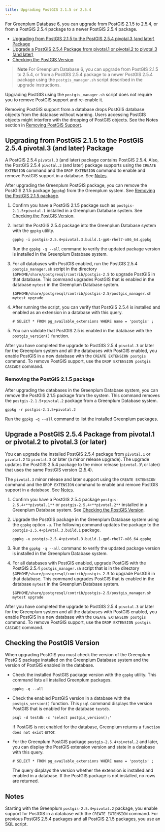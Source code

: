 ```yaml
---
title: Upgrading PostGIS 2.1.5 or 2.5.4 
---
```


For Greenplum Database 6, you can upgrade from PostGIS 2.1.5 to 2.5.4, or from a PostGIS 2.5.4 package to a newer PostGIS 2.5.4 package.

-   [Upgrading from PostGIS 2.1.5 to the PostGIS 2.5.4 pivotal.3 (and later) Package](#topic_zgw_v5x_3mb)
-   [Upgrade a PostGIS 2.5.4 Package from pivotal.1 or pivotal.2 to pivotal.3 (and later)](#topic_k4x_dp3_kmb)
-   [Checking the PostGIS Version](#topic_yzz_l3h_kmb)

> **Note** For Greenplum Database 6, you can upgrade from PostGIS 2.1.5 to 2.5.4, or from a PostGIS 2.5.4 package to a newer PostGIS 2.5.4 package using the `postgis_manager.sh` script described in the upgrade instructions.

Upgrading PostGIS using the `postgis_manager.sh` script does not require you to remove PostGIS support and re-enable it.

Removing PostGIS support from a database drops PostGIS database objects from the database without warning. Users accessing PostGIS objects might interfere with the dropping of PostGIS objects. See the Notes section in [Removing PostGIS Support](postGIS.html).

## <a id="topic_zgw_v5x_3mb"></a>Upgrading from PostGIS 2.1.5 to the PostGIS 2.5.4 pivotal.3 (and later) Package 

A PostGIS 2.5.4 `pivotal.3` (and later) package contains PostGIS 2.5.4. Also, the PostGIS 2.5.4 `pivotal.3` (and later) package supports using the `CREATE EXTENSION` command and the `DROP EXTENSION` command to enable and remove PostGIS support in a database. See [Notes](#topic_hm5_3zk_jmb).

After upgrading the Greenplum PostGIS package, you can remove the PostGIS 2.1.5 package \(`gppkg`\) from the Greenplum system. See [Removing the PostGIS 2.1.5 package](#topic_unj_v5n_kmb).

1.  Confirm you have a PostGIS 2.1.5 package such as `postgis-2.1.5+pivotal.1` installed in a Greenplum Database system. See [Checking the PostGIS Version](#topic_yzz_l3h_kmb).
2.  Install the PostGIS 2.5.4 package into the Greenplum Database system with the `gppkg` utility.

    ```
    gppkg -i postgis-2.5.4+pivotal.3.build.1-gp6-rhel7-x86_64.gppkg
    ```

    Run the `gppkg -q --all` command to verify the updated package version is installed in the Greenplum Database system.

3.  For all databases with PostGIS enabled, run the PostGIS 2.5.4 `postgis_manager.sh` script in the directory `$GPHOME/share/postgresql/contrib/postgis-2.5` to upgrade PostGIS in that database. This command upgrades PostGIS that is enabled in the database `mytest` in the Greenplum Database system.

    ```
    $GPHOME/share/postgresql/contrib/postgis-2.5/postgis_manager.sh mytest upgrade
    ```

4.  After running the script, you can verify that PostGIS 2.5.4 is installed and enabled as an extension in a database with this query.

    ```
    # SELECT * FROM pg_available_extensions WHERE name = 'postgis' ;
    ```

5.  You can validate that PostGIS 2.5 is enabled in the database with the `postgis_version()` function.

After you have completed the upgrade to PostGIS 2.5.4 `pivotal.3` or later for the Greenplum system and all the databases with PostGIS enabled, you enable PostGIS in a new database with the `CREATE EXTENSION postgis` command. To remove PostGIS support, use the `DROP EXTENSION postgis CASCADE` command.

### <a id="topic_unj_v5n_kmb"></a>Removing the PostGIS 2.1.5 package 

After upgrading the databases in the Greenplum Database system, you can remove the PostGIS 2.1.5 package from the system. This command removes the `postgis-2.1.5+pivotal.2` package from a Greenplum Database system.

```
gppkg -r postgis-2.1.5+pivotal.2
```

Run the `gppkg -q --all` command to list the installed Greenplum packages.

## <a id="topic_k4x_dp3_kmb"></a>Upgrade a PostGIS 2.5.4 Package from pivotal.1 or pivotal.2 to pivotal.3 (or later)

You can upgrade the installed PostGIS 2.5.4 package from `pivotal.1` or `pivotal.2` to `pivotal.3` or later \(a minor release upgrade\). The upgrade updates the PostGIS 2.5.4 package to the minor release \(`pivotal.3`\ or later) that uses the same PostGIS version \(2.5.4\).

The `pivotal.3` minor release and later support using the `CREATE EXTENSION` command and the `DROP EXTENSION` command to enable and remove PostGIS support in a database. See [Notes](#topic_hm5_3zk_jmb).

1.  Confirm you have a PostGIS 2.5.4 package `postgis-2.5.4+**pivotal.1**` or `postgis-2.5.4+**pivotal.2**` installed in a Greenplum Database system. See [Checking the PostGIS Version](#topic_yzz_l3h_kmb).
2.  Upgrade the PostGIS package in the Greenplum Database system using the `gppkg` option `-u`. The following command updates the package to the `postgis-2.5.4+pivotal.3.build.1` package.

    ```
    gppkg -u postgis-2.5.4+pivotal.3.build.1-gp6-rhel7-x86_64.gppkg
    ```

3.  Run the `gppkg -q --all` command to verify the updated package version is installed in the Greenplum Database system.
4.  For all databases with PostGIS enabled, upgrade PostGIS with the PostGIS 2.5.4 `postgis_manager.sh` script that is in the directory `$GPHOME/share/postgresql/contrib/postgis-2.5` to upgrade PostGIS in that database. This command upgrades PostGIS that is enabled in the database `mytest` in the Greenplum Database system.

    ```
    $GPHOME/share/postgresql/contrib/postgis-2.5/postgis_manager.sh mytest upgrade
    ```


After you have completed the upgrade to PostGIS 2.5.4 `pivotal.3` or later for the Greenplum system and all the databases with PostGIS enabled, you enable PostGIS in a new database with the `CREATE EXTENSION postgis` command. To remove PostGIS support, use the `DROP EXTENSION postgis CASCADE` command.

## <a id="topic_yzz_l3h_kmb"></a>Checking the PostGIS Version 

When upgrading PostGIS you must check the version of the Greenplum PostGIS package installed on the Greenplum Database system and the version of PostGIS enabled in the database.

-   Check the installed PostGIS package version with the `gppkg` utility. This command lists all installed Greenplum packages.

    ```
    gppkg -q --all
    ```

-   Check the enabled PostGIS version in a database with the `postgis_version()` function. This `psql` command displays the version PostGIS that is enabled for the database `testdb`.

    ```
    psql -d testdb -c 'select postgis_version();'
    ```

    If PostGIS is not enabled for the database, Greenplum returns a `function does not exist` error.

-   For the Greenplum PostGIS package `postgis-2.5.4+pivotal.2` and later, you can display the PostGIS extension version and state in a database with this query.

    ```
    # SELECT * FROM pg_available_extensions WHERE name = 'postgis' ;
    ```

    The query displays the version whether the extension is installed and enabled in a database. If the PostGIS package is not installed, no rows are returned.


## <a id="topic_hm5_3zk_jmb"></a>Notes 

Starting with the Greenplum `postgis-2.5.4+pivotal.2` package, you enable support for PostGIS in a database with the `CREATE EXTENSION` command. For previous PostGIS 2.5.4 packages and all PostGIS 2.1.5 packages, you use an SQL script.

